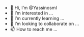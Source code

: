 - 👋 Hi, I’m @Yassinosml
- 👀 I’m interested in ...
- 🌱 I’m currently learning ...
- 💞️ I’m looking to collaborate on ...
- 📫 How to reach me ...

<!---
Yassinosml/Yassinosml is a ✨ special ✨ repository because its `README.md` (this file) appears on your GitHub profile.
You can click the Preview link to take a look at your changes.
--->
